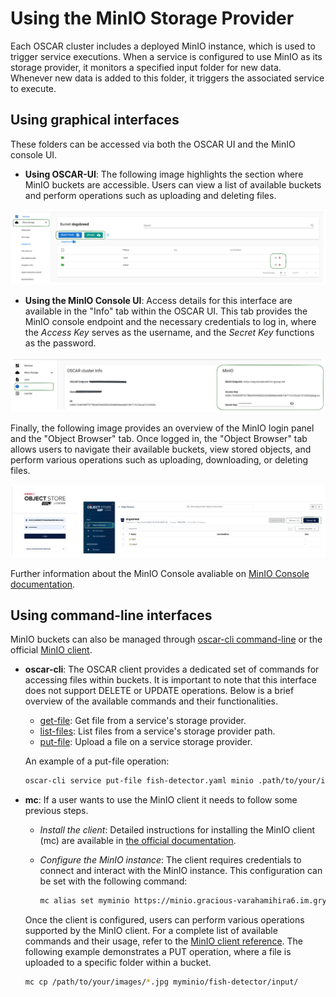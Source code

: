 # Using the MinIO Storage Provider

Each OSCAR cluster includes a deployed MinIO instance, which is used to trigger service executions. When a service is configured to use MinIO as its storage provider, it monitors a specified input folder for new data. Whenever new data is added to this folder, it triggers the associated service to execute. 

## Using graphical interfaces

These folders can be accessed via both the OSCAR UI and the MinIO console UI.

- **Using OSCAR-UI**: The following image highlights the section where MinIO buckets are accessible. Users can view a list of available buckets and perform operations such as uploading and deleting files.
  
![minio-buckets](images/bucket-list.png)

- **Using the MinIO Console UI**: Access details for this interface are available in the "Info" tab within the OSCAR UI. This tab provides the MinIO console endpoint and the necessary credentials to log in, where the *Access Key* serves as the username, and the *Secret Key* functions as the password.

![oscar-info](images/oscar-info.png)

Finally, the following image provides an overview of the MinIO login panel and the "Object Browser" tab. Once logged in, the "Object Browser" tab allows users to navigate their available buckets, view stored objects, and perform various operations such as uploading, downloading, or deleting files.

![oscar-info](images/minio-ui.png)

Further information about the MinIO Console avaliable on [MinIO Console documentation](https://min.io/docs/minio/linux/administration/minio-console.html).

## Using command-line interfaces

MinIO buckets can also be managed through [oscar-cli command-line](https://github.com/grycap/oscar-cli) or the official [MinIO client](https://min.io/docs/minio/linux/reference/minio-mc.html). 

- **oscar-cli**: The OSCAR client provides a dedicated set of commands for accessing files within buckets. It is important to note that this interface does not support DELETE or UPDATE operations. Below is a brief overview of the available commands and their functionalities.
  - [get-file](https://docs.oscar.grycap.net/oscar-cli/#get-file): Get file from a service's storage provider.
  - [list-files](https://docs.oscar.grycap.net/oscar-cli/#list-files): List files from a service's storage provider path.
  - [put-file](https://docs.oscar.grycap.net/oscar-cli/#put-file): Upload a file on a service storage provider.
  
  An example of a put-file operation:

  ``` bash
  oscar-cli service put-file fish-detector.yaml minio .path/to/your/images ./fish-detector/input/
  ```
  
- **mc**: If a user wants to use the MinIO client it needs to follow some previous steps.
  - *Install the client*: Detailed instructions for installing the MinIO client (mc) are available in [the official documentation](https://min.io/docs/minio/linux/reference/minio-mc.html#install-mc).
  - *Configure the MinIO instance*: The client requires credentials to connect and interact with the MinIO instance. This configuration can be set with the following command:
  
    ``` bash
    mc alias set myminio https://minio.gracious-varahamihira6.im.grycap.net YOUR-ACCESS-KEY YOUR-SECRET-KEY
    ```

  Once the client is configured, users can perform various operations supported by the MinIO client. For a complete list of available commands and their usage, refer to the [MinIO client reference](https://min.io/docs/minio/linux/reference/minio-mc.html#command-quick-reference). The following example demonstrates a PUT operation, where a file is uploaded to a specific folder within a bucket.

  ```bash
  mc cp /path/to/your/images/*.jpg myminio/fish-detector/input/
  ```
